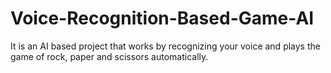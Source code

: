# Voice-Recognition-Based-Game-AI
It is an AI based project that works by recognizing your voice and plays the game of rock, paper and scissors automatically.
